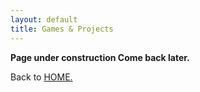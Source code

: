 ```yaml
---
layout: default
title: Games & Projects
---
```

**Page under construction Come back later.**

Back to [HOME.](https://ikstokie1.github.io/)
